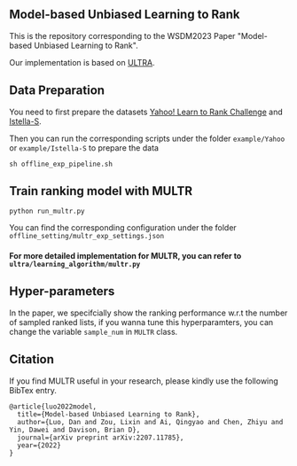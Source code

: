 ## Model-based Unbiased Learning to Rank
This is the repository corresponding to the WSDM2023 Paper "Model-based Unbiased Learning to Rank".

Our implementation is based on [ULTRA](https://github.com/ULTR-Community/ULTRA_pytorch/).

## Data Preparation
You need to first prepare the datasets [Yahoo! Learn to Rank Challenge](https://webscope.sandbox.yahoo.com/) and 
[Istella-S](http://quickrank.isti.cnr.it/istella-dataset/). 

Then you can run the corresponding scripts under the folder `example/Yahoo` or `example/Istella-S` to prepare the data
```
sh offline_exp_pipeline.sh 
```

## Train ranking model with MULTR
```
python run_multr.py
```

You can find the corresponding configuration under the folder `offline_setting/multr_exp_settings.json`

#### For more detailed implementation for MULTR, you can refer to `ultra/learning_algorithm/multr.py`

## Hyper-parameters

In the paper, we specifcially show the ranking performance w.r.t the number of sampled ranked lists, if you wanna tune 
this hyperparamters, you can change the variable `sample_num` in `MULTR` class.

## Citation

If you find MULTR useful in your research, please kindly use the following BibTex entry.

```
@article{luo2022model,
  title={Model-based Unbiased Learning to Rank},
  author={Luo, Dan and Zou, Lixin and Ai, Qingyao and Chen, Zhiyu and Yin, Dawei and Davison, Brian D},
  journal={arXiv preprint arXiv:2207.11785},
  year={2022}
}
```